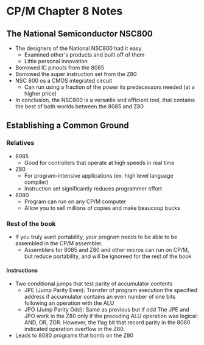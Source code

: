 # CP/M Chapter 8 Notes

## The National Semiconductor NSC800
* The designers of the National NSC800 had it easy
    * Examined other's products and built off of them
    * Little personal innovation
* Borrowed IC pinouts from the 8085
* Borrowed the super instruction set from the Z80
* NSC 800 os a CMOS integrated circuit
    * Can run using a fraction of the power its predecessors needed (at a higher price)
* In conclusion, the NSC800 is a versatile and efficient tool, that contains the best of both worlds between the 8085 and Z80

## Establishing a Common Ground
### Relatives
* 8085
    * Good for controllers that operate at high speeds in real time
* Z80
    * For program-intensive applications (ex. high level language compiler)
    * Instruction set significantly reduces programmer effort
* 8080
    * Program can run on any CP/M computer
    * Allow you to sell millions of copies and make beaucoup bucks
### Rest of the book
* If you truly want portability, your program needs to be able to be assembled in the CP/M assembler.
    * Assemblers for 8085 and Z80 and other micros can run on CP/M, but reduce portability, and will be ignoreed for the rest of the book
#### Instructions
* Two conditional jumps that test parity of accumulator contents
    * JPE (Jump Parity Even): Transfer of program execution the specified address if accumulator contains an even number of one bits following an operation with the ALU 
    * JPO (Jump Parity Odd): Same as previous but if odd 
The JPE and JPO work in the Z80 only if the preceding ALU operation was logical: AND, OR, ZOR. However, the flag bit that record parity in the 8080 indicated operation overflow in the Z80.
* Leads to 8080 programs that bomb on the Z80

